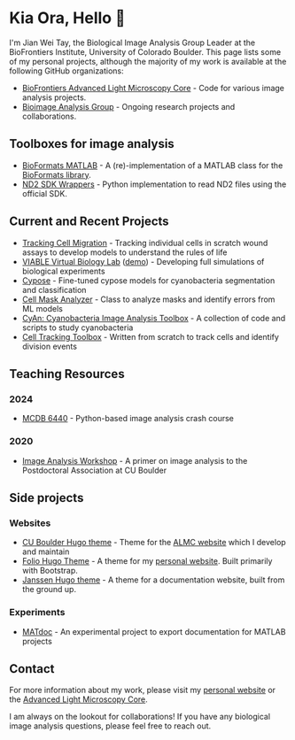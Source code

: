 # Kia Ora, Hello 👋

I'm Jian Wei Tay, the Biological Image Analysis Group Leader at the BioFrontiers Institute, University of Colorado Boulder. This page lists some of my personal projects, although the majority of my work is available at the following GitHub organizations:

* [BioFrontiers Advanced Light Microscopy Core](https://github.com/Biofrontiers-ALMC) - Code for various image analysis projects.
* [Bioimage Analysis Group](https://github.com/BioimageAnalysis) - Ongoing research projects and collaborations.

## Toolboxes for image analysis
* [BioFormats MATLAB](https://github.com/Biofrontiers-ALMC/bioformats-matlab) - A (re)-implementation of a MATLAB class for the [BioFormats library](https://www.openmicroscopy.org/bio-formats/).
* [ND2 SDK Wrappers](https://github.com/jwtay1/nd2sdk-python) - Python implementation to read ND2 files using the official SDK.

## Current and Recent Projects
* [Tracking Cell Migration](https://github.com/BioimageAnalysis/tracking-cell-migration) - Tracking individual cells in scratch wound assays to develop models to understand the rules of life
* [VIABLE Virtual Biology Lab](https://github.com/project-viable/viable-virtual-lab) ([demo](https://project-viable.github.io/viable-virtual-lab/export/VirtualLabExport.html)) - Developing full simulations of biological experiments
* [Cypose](https://github.com/cameronlab/cypose) - Fine-tuned cypose models for cyanobacteria segmentation and classification
* [Cell Mask Analyzer](https://github.com/BioimageAnalysis/cell-mask-analyzer) - Class to analyze masks and identify errors from ML models
* [CyAn: Cyanobacteria Image Analysis Toolbox](https://github.com/Biofrontiers-ALMC/CyAn) - A collection of code and scripts to study cyanobacteria
* [Cell Tracking Toolbox](https://github.com/Biofrontiers-ALMC/cell-tracking-toolbox) - Written from scratch to track cells and identify division events

## Teaching Resources

### 2024
* [MCDB 6440](https://qoi-course.github.io/mcdb-6440/) - Python-based image analysis crash course

### 2020
* [Image Analysis Workshop](https://github.com/jwtay1/workshop-PAC-2020-image-analysis) - A primer on image analysis to the Postdoctoral Association at CU Boulder

## Side projects

### Websites
* [CU Boulder Hugo theme](https://github.com/Biofrontiers-ALMC/hugo-theme-cuboulder) - Theme for the [ALMC website](https://advancedimaging.colorado.edu/) which I develop and maintain
* [Folio Hugo Theme](https://gitlab.com/jwtay/hugo-theme-folio) - A theme for my [personal website](https://jianweitay.com). Built primarily with Bootstrap.
* [Janssen Hugo theme](https://github.com/jwtay1/hugo-theme-janssen) - A theme for a documentation website, built from the ground up.

### Experiments
* [MATdoc](https://github.com/jwtay1/MATdoc) - An experimental project to export documentation for MATLAB projects

## Contact

For more information about my work, please visit my [personal website](https://jianweitay.com) or the [Advanced Light Microscopy Core](https://advancedimaging.colorado.edu). 

I am always on the lookout for collaborations! If you have any biological image analysis questions, please feel free to reach out.
